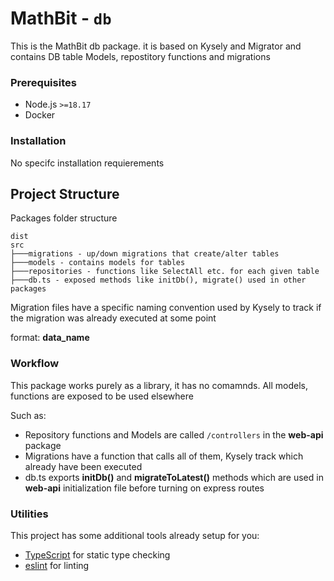 # MathBit - `db`

This is the MathBit db package. it is based on Kysely and Migrator and contains DB table Models, repostitory functions and migrations

### Prerequisites

- Node.js `>=18.17`
- Docker

### Installation

No specifc installation requierements

## Project Structure

Packages folder structure

```
dist
src
├───migrations - up/down migrations that create/alter tables
├───models - contains models for tables
├───repositories - functions like SelectAll etc. for each given table
├───db.ts - exposed methods like initDb(), migrate() used in other packages
```

Migration files have a specific naming convention used by Kysely to track if the migration was already executed at some point

format: **data_name**

### Workflow

This package works purely as a library, it has no comamnds. All models, functions are exposed to be used elsewhere

Such as:

- Repository functions and Models are called `/controllers` in the **web-api** package
- Migrations have a function that calls all of them, Kysely track which already have been executed
- db.ts exports **initDb()** and **migrateToLatest()** methods which are used in **web-api** initialization file before turning on express routes

### Utilities

This project has some additional tools already setup for you:

- [TypeScript](https://www.typescriptlang.org/) for static type checking
- [eslint](https://eslint.org/) for linting